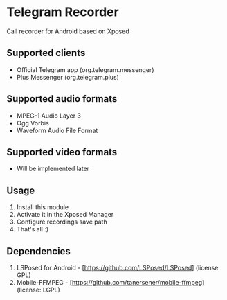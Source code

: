 # Telegram Recorder

Call recorder for Android based on Xposed

## Supported clients

- Official Telegram app (org.telegram.messenger)
- Plus Messenger (org.telegram.plus)

## Supported audio formats

- MPEG-1 Audio Layer 3
- Ogg Vorbis
- Waveform Audio File Format

## Supported video formats

- Will be implemented later

## Usage

1. Install this module
2. Activate it in the Xposed Manager
3. Configure recordings save path
4. That's all :)

## Dependencies

1. LSPosed for Android - [https://github.com/LSPosed/LSPosed] (license: GPL)
2. Mobile-FFMPEG - [https://github.com/tanersener/mobile-ffmpeg] (license: LGPL)
